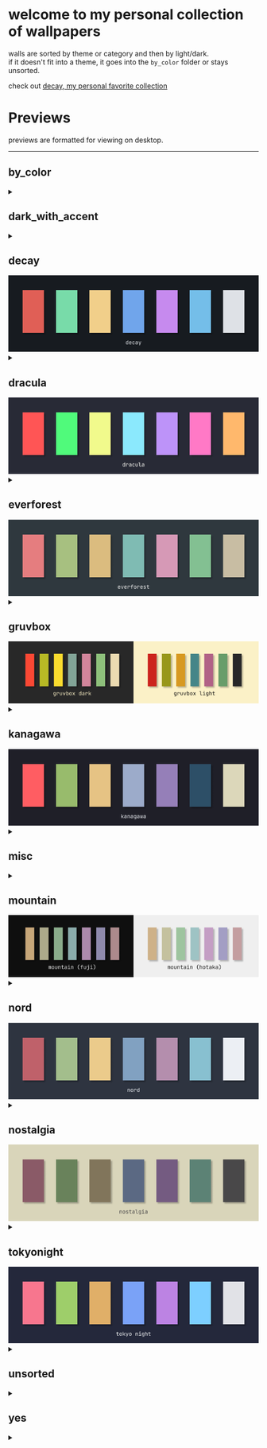 
# welcome to my personal collection of wallpapers

walls are sorted by theme or category and then by light/dark.  
if it doesn't fit into a theme, it goes into the `by_color` folder or stays unsorted.  

check out [decay, my personal favorite collection](#decay)

# Previews
previews are formatted for viewing on desktop.  

<hr>
<p align="center">


## by_color
<details><summary></summary>

| | | |
|:---------:|:---------:|:----------:|
| <img src="./by_color/cyan/breathe.png" title="./by_color/cyan/breathe" width="300" height="160"> | <img src="./by_color/bricks.jpeg" title="./by_color/bricks." width="300" height="160"> | <img src="./by_color/red/got_lannister.png" title="./by_color/red/got_lannister" width="300" height="160"> | <img src="./by_color/red/wuhan.jpeg" title="./by_color/red/wuhan." width="300" height="160"> |
| <img src="./by_color/red/fernando_correa_01.webp" title="./by_color/red/fernando_correa_01." width="300" height="160"> | <img src="./by_color/red/idk.png" title="./by_color/red/idk" width="300" height="160"> | <img src="./by_color/red/clockwork_01.jpeg" title="./by_color/red/clockwork_01." width="300" height="160"> | <img src="./by_color/red/tangerine_dream.png" title="./by_color/red/tangerine_dream" width="300" height="160"> |
| <img src="./by_color/red/nes.jpg" title="./by_color/red/nes" width="300" height="160"> | <img src="./by_color/red/cerberus.png" title="./by_color/red/cerberus" width="300" height="160"> | <img src="./by_color/red/eyeball.png" title="./by_color/red/eyeball" width="300" height="160"> | <img src="./by_color/red/tux.png" title="./by_color/red/tux" width="300" height="160"> |
| <img src="./by_color/red/clockwork_06.jpeg" title="./by_color/red/clockwork_06." width="300" height="160"> | <img src="./by_color/red/tame_impala.jpeg" title="./by_color/red/tame_impala." width="300" height="160"> | <img src="./by_color/red/fernando_correa_00.webp" title="./by_color/red/fernando_correa_00." width="300" height="160"> | <img src="./by_color/red/Np9VEkM.jpeg" title="./by_color/red/Np9VEkM." width="300" height="160"> |
| <img src="./by_color/red/marshmallow.jpeg" title="./by_color/red/marshmallow." width="300" height="160"> | <img src="./by_color/brown/keyboard.png" title="./by_color/brown/keyboard" width="300" height="160"> | <img src="./by_color/brown/giraffes_against_ceiling_fans.png" title="./by_color/brown/giraffes_against_ceiling_fans" width="300" height="160"> | <img src="./by_color/green/bird.jpeg" title="./by_color/green/bird." width="300" height="160"> |
| <img src="./by_color/green/pokemon.png" title="./by_color/green/pokemon" width="300" height="160"> | <img src="./by_color/blue/abstract.png" title="./by_color/blue/abstract" width="300" height="160"> | <img src="./by_color/blue/dino.png" title="./by_color/blue/dino" width="300" height="160"> | <img src="./by_color/blue/climb.jpg" title="./by_color/blue/climb" width="300" height="160"> |
| <img src="./by_color/blue/jellyfish_ballons.png" title="./by_color/blue/jellyfish_ballons" width="300" height="160"> | <img src="./by_color/blue/stark_weather_channel.png" title="./by_color/blue/stark_weather_channel" width="300" height="160"> | <img src="./by_color/blue/krusty_krab.jpg" title="./by_color/blue/krusty_krab" width="300" height="160"> | <img src="./by_color/blue/paradiso.png" title="./by_color/blue/paradiso" width="300" height="160"> |
| <img src="./by_color/orange/wave.png" title="./by_color/orange/wave" width="300" height="160"> | <img src="./by_color/orange/afterflow.png" title="./by_color/orange/afterflow" width="300" height="160"> | <img src="./by_color/orange/astronaut_balloon.png" title="./by_color/orange/astronaut_balloon" width="300" height="160"> | <img src="./by_color/orange/dbz.jpeg" title="./by_color/orange/dbz." width="300" height="160"> |
| <img src="./by_color/statue.jpeg" title="./by_color/statue." width="300" height="160"> | <img src="./by_color/black/mountain_fuji.png" title="./by_color/black/mountain_fuji" width="300" height="160"> | <img src="./by_color/black/trees.jpg" title="./by_color/black/trees" width="300" height="160"> | <img src="./by_color/black/thingy.jpeg" title="./by_color/black/thingy." width="300" height="160"> |
| <img src="./by_color/black/robot_reflection.jpg" title="./by_color/black/robot_reflection" width="300" height="160"> | <img src="./by_color/black/earth.jpeg" title="./by_color/black/earth." width="300" height="160"> | <img src="./by_color/black/statue_00.jpeg" title="./by_color/black/statue_00." width="300" height="160"> | <img src="./by_color/black/arch_00.png" title="./by_color/black/arch_00" width="300" height="160"> |
| <img src="./by_color/black/diving.jpeg" title="./by_color/black/diving." width="300" height="160"> | <img src="./by_color/black/pulpfiction.jpeg" title="./by_color/black/pulpfiction." width="300" height="160"> | <img src="./by_color/black/stark.png" title="./by_color/black/stark" width="300" height="160"> | <img src="./by_color/black/skull.png" title="./by_color/black/skull" width="300" height="160"> |
| <img src="./by_color/black/space_cowboy_00.jpeg" title="./by_color/black/space_cowboy_00." width="300" height="160"> | <img src="./by_color/black/suicideboys.png" title="./by_color/black/suicideboys" width="300" height="160"> | <img src="./by_color/black/mountain_01.jpg" title="./by_color/black/mountain_01" width="300" height="160"> | <img src="./by_color/black/1901634.jpg" title="./by_color/black/1901634" width="300" height="160"> |
| <img src="./by_color/black/cabin.jpg" title="./by_color/black/cabin" width="300" height="160"> | <img src="./by_color/black/cult_hands.png" title="./by_color/black/cult_hands" width="300" height="160"> | <img src="./by_color/black/voyager.png" title="./by_color/black/voyager" width="300" height="160"> | <img src="./by_color/black/somedays.jpeg" title="./by_color/black/somedays." width="300" height="160"> |
| <img src="./by_color/black/japanese_painting.png" title="./by_color/black/japanese_painting" width="300" height="160"> | <img src="./by_color/black/playstation.png" title="./by_color/black/playstation" width="300" height="160"> | <img src="./by_color/black/space_cowboy_02.jpeg" title="./by_color/black/space_cowboy_02." width="300" height="160"> | <img src="./by_color/black/city_window.jpg" title="./by_color/black/city_window" width="300" height="160"> |
| <img src="./by_color/black/got_targaryen.png" title="./by_color/black/got_targaryen" width="300" height="160"> | <img src="./by_color/black/mountain.jpg" title="./by_color/black/mountain" width="300" height="160"> | <img src="./by_color/black/road.jpg" title="./by_color/black/road" width="300" height="160"> | <img src="./by_color/black/fork_bomb.png" title="./by_color/black/fork_bomb" width="300" height="160"> |
| <img src="./by_color/black/airports_hospitals.jpeg" title="./by_color/black/airports_hospitals." width="300" height="160"> | <img src="./by_color/black/dying_and_trying.jpeg" title="./by_color/black/dying_and_trying." width="300" height="160"> | <img src="./by_color/black/OP3sYI5.jpeg" title="./by_color/black/OP3sYI5." width="300" height="160"> | <img src="./by_color/black/halfcarved.png" title="./by_color/black/halfcarved" width="300" height="160"> |
| <img src="./by_color/black/pirate_pc.jpg" title="./by_color/black/pirate_pc" width="300" height="160"> | <img src="./by_color/black/spooky_gas_station.jpg" title="./by_color/black/spooky_gas_station" width="300" height="160"> | <img src="./by_color/black/space_cowboy_01.jpeg" title="./by_color/black/space_cowboy_01." width="300" height="160"> | <img src="./by_color/black/anime.jpeg" title="./by_color/black/anime." width="300" height="160"> |
| <img src="./by_color/black/cult.jpg" title="./by_color/black/cult" width="300" height="160"> | <img src="./by_color/black/berserk.png" title="./by_color/black/berserk" width="300" height="160"> | <img src="./by_color/black/berserk.jpeg" title="./by_color/black/berserk." width="300" height="160"> | <img src="./by_color/black/asteroids.jpeg" title="./by_color/black/asteroids." width="300" height="160"> |
| <img src="./by_color/black/skeleton.png" title="./by_color/black/skeleton" width="300" height="160"> | <img src="./by_color/black/statues.jpeg" title="./by_color/black/statues." width="300" height="160"> | <img src="./by_color/black/marcus_aurelius_1.jpg" title="./by_color/black/marcus_aurelius_1" width="300" height="160"> | <img src="./by_color/black/leave_me_here.jpeg" title="./by_color/black/leave_me_here." width="300" height="160"> |
| <img src="./by_color/black/artic_monkeys_00.png" title="./by_color/black/artic_monkeys_00" width="300" height="160"> | <img src="./by_color/black/street.png" title="./by_color/black/street" width="300" height="160"> | <img src="./by_color/black/penguin_2.png" title="./by_color/black/penguin_2" width="300" height="160"> | <img src="./by_color/black/spooky_trees.jpg" title="./by_color/black/spooky_trees" width="300" height="160"> |
| <img src="./by_color/black/mountain_03.jpg" title="./by_color/black/mountain_03" width="300" height="160"> | <img src="./by_color/black/spooky_ski_lift.jpg" title="./by_color/black/spooky_ski_lift" width="300" height="160"> | <img src="./by_color/black/berserk.jpg" title="./by_color/black/berserk" width="300" height="160"> | <img src="./by_color/black/streetlights.jpg" title="./by_color/black/streetlights" width="300" height="160"> |
| <img src="./by_color/black/pirate_ship.jpg" title="./by_color/black/pirate_ship" width="300" height="160"> | <img src="./by_color/black/marcus_aurelius_0.png" title="./by_color/black/marcus_aurelius_0" width="300" height="160"> | <img src="./by_color/black/moonwalk.jpeg" title="./by_color/black/moonwalk." width="300" height="160"> | <img src="./by_color/black/waves.jpeg" title="./by_color/black/waves." width="300" height="160"> |
| <img src="./by_color/black/arm.png" title="./by_color/black/arm" width="300" height="160"> | <img src="./by_color/cream/retro_computer.png" title="./by_color/cream/retro_computer" width="300" height="160"> | <img src="./by_color/cream/inventory.jpeg" title="./by_color/cream/inventory." width="300" height="160"> | <img src="./by_color/cream/awake.jpg" title="./by_color/cream/awake" width="300" height="160"> |
| <img src="./by_color/cream/thinkpad_deconstruction.jpg" title="./by_color/cream/thinkpad_deconstruction" width="300" height="160"> | <img src="./by_color/cream/kiwi.jpg" title="./by_color/cream/kiwi" width="300" height="160"> | <img src="./by_color/cream/kotatsu.png" title="./by_color/cream/kotatsu" width="300" height="160"> | <img src="./by_color/cream/skates.jpeg" title="./by_color/cream/skates." width="300" height="160"> |
| <img src="./by_color/cream/anatomy_neck.jpeg" title="./by_color/cream/anatomy_neck." width="300" height="160"> | <img src="./by_color/cream/abstract.png" title="./by_color/cream/abstract" width="300" height="160"> | <img src="./by_color/cream/hero_and_egg.png" title="./by_color/cream/hero_and_egg" width="300" height="160"> | <img src="./by_color/cream/painting.png" title="./by_color/cream/painting" width="300" height="160"> |
| <img src="./by_color/cream/got_dothraki.png" title="./by_color/cream/got_dothraki" width="300" height="160"> | <img src="./by_color/cream/anatomy_heart.jpeg" title="./by_color/cream/anatomy_heart." width="300" height="160"> | <img src="./by_color/cream/idk.png" title="./by_color/cream/idk" width="300" height="160"> | <img src="./by_color/cream/wall46.png" title="./by_color/cream/wall46" width="300" height="160"> |
| <img src="./by_color/cream/room.png" title="./by_color/cream/room" width="300" height="160"> | <img src="./by_color/cream/anatomy_brain.jpeg" title="./by_color/cream/anatomy_brain." width="300" height="160"> | <img src="./by_color/cream/antlers.png" title="./by_color/cream/antlers" width="300" height="160"> | <img src="./by_color/cream/anatomy_hands.png" title="./by_color/cream/anatomy_hands" width="300" height="160"> |
| <img src="./by_color/cream/abstract.jpeg" title="./by_color/cream/abstract." width="300" height="160"> | <img src="./by_color/cream/mountains.png" title="./by_color/cream/mountains" width="300" height="160"> | <img src="./by_color/cream/skull.jpeg" title="./by_color/cream/skull." width="300" height="160"> | <img src="./by_color/cream/anatomy_hand.jpeg" title="./by_color/cream/anatomy_hand." width="300" height="160"> |
| <img src="./by_color/yellow/desk.gif" title="./by_color/yellow/desk" width="300" height="160"> | <img src="./by_color/yellow/toro.png" title="./by_color/yellow/toro" width="300" height="160"> | <img src="./by_color/yellow/fuel_yellow.png" title="./by_color/yellow/fuel_yellow" width="300" height="160"> | <img src="./by_color/yellow/bold_and_brash.jpg" title="./by_color/yellow/bold_and_brash" width="300" height="160"> |
| <img src="./by_color/waterfall.jpeg" title="./by_color/waterfall." width="300" height="160"> | <img src="./by_color/white/pixel_kitchen.png" title="./by_color/white/pixel_kitchen" width="300" height="160"> | <img src="./by_color/white/abstract.png" title="./by_color/white/abstract" width="300" height="160"> | <img src="./by_color/white/mf_doom.jpeg" title="./by_color/white/mf_doom." width="300" height="160"> |
| <img src="./by_color/white/tux.jpg" title="./by_color/white/tux" width="300" height="160"> | <img src="./by_color/white/medusa.jpeg" title="./by_color/white/medusa." width="300" height="160"> | <img src="./by_color/white/mountain_02.jpg" title="./by_color/white/mountain_02" width="300" height="160"> | <img src="./by_color/white/NqpS5Vp.png" title="./by_color/white/NqpS5Vp" width="300" height="160"> |
| <img src="./by_color/white/tux.png" title="./by_color/white/tux" width="300" height="160"> | <img src="./by_color/white/road_01.jpeg" title="./by_color/white/road_01." width="300" height="160"> | <img src="./by_color/white/oilpainting.jpeg" title="./by_color/white/oilpainting." width="300" height="160"> | <img src="./by_color/white/astronaut_fishing.jpeg" title="./by_color/white/astronaut_fishing." width="300" height="160"> |
| <img src="./by_color/white/crow.png" title="./by_color/white/crow" width="300" height="160"> | <img src="./by_color/white/manga.png" title="./by_color/white/manga" width="300" height="160"> | <img src="./by_color/white/hands.jpeg" title="./by_color/white/hands." width="300" height="160"> | <img src="./by_color/pink/surf.png" title="./by_color/pink/surf" width="300" height="160"> |

</details>

## dark_with_accent
<details><summary></summary>

| | | |
|:---------:|:---------:|:----------:|
| <img src="./dark_with_accent/red/falsegod4.png" title="./dark_with_accent/red/falsegod4" width="300" height="160"> | <img src="./dark_with_accent/red/absorption.png" title="./dark_with_accent/red/absorption" width="300" height="160"> | <img src="./dark_with_accent/red/falsegod0.jpg" title="./dark_with_accent/red/falsegod0" width="300" height="160"> | <img src="./dark_with_accent/red/falsegod2.png" title="./dark_with_accent/red/falsegod2" width="300" height="160"> |
| <img src="./dark_with_accent/red/falsegod1.png" title="./dark_with_accent/red/falsegod1" width="300" height="160"> | <img src="./dark_with_accent/red/junji_ito.jpg" title="./dark_with_accent/red/junji_ito" width="300" height="160"> | <img src="./dark_with_accent/red/falsegod3.png" title="./dark_with_accent/red/falsegod3" width="300" height="160"> | <img src="./dark_with_accent/red/clockwork_02.jpeg" title="./dark_with_accent/red/clockwork_02." width="300" height="160"> |
| <img src="./dark_with_accent/red/denji.png" title="./dark_with_accent/red/denji" width="300" height="160"> | <img src="./dark_with_accent/red/space.png" title="./dark_with_accent/red/space" width="300" height="160"> | <img src="./dark_with_accent/orange/rocketlaunch_02.jpeg" title="./dark_with_accent/orange/rocketlaunch_02." width="300" height="160"> | <img src="./dark_with_accent/orange/skull.png" title="./dark_with_accent/orange/skull" width="300" height="160"> |
| <img src="./dark_with_accent/orange/arrakis.jpeg" title="./dark_with_accent/orange/arrakis." width="300" height="160"> | <img src="./dark_with_accent/yellow/exit.png" title="./dark_with_accent/yellow/exit" width="300" height="160"> | <img src="./dark_with_accent/yellow/overlook.jpg" title="./dark_with_accent/yellow/overlook" width="300" height="160"> | <img src="./dark_with_accent/yellow/skeletons.png" title="./dark_with_accent/yellow/skeletons" width="300" height="160"> |

</details>

## decay
<img src="palette/decay.png" title="decay">
<details><summary></summary>

| | | |
|:---------:|:---------:|:----------:|
| <img src="./decay/dark/shore_00.jpg" title="./decay/dark/shore_00" width="300" height="160"> | <img src="./decay/dark/arch.jpg" title="./decay/dark/arch" width="300" height="160"> | <img src="./decay/dark/mountain_01.jpg" title="./decay/dark/mountain_01" width="300" height="160"> | <img src="./decay/dark/rocky_shore_03.png" title="./decay/dark/rocky_shore_03" width="300" height="160"> |
| <img src="./decay/dark/rocky_shore_01.jpg" title="./decay/dark/rocky_shore_01" width="300" height="160"> | <img src="./decay/dark/hut.jpg" title="./decay/dark/hut" width="300" height="160"> | <img src="./decay/dark/ice.jpg" title="./decay/dark/ice" width="300" height="160"> | <img src="./decay/dark/rocky_shore_04.jpg" title="./decay/dark/rocky_shore_04" width="300" height="160"> |
| <img src="./decay/dark/ocean.jpg" title="./decay/dark/ocean" width="300" height="160"> | <img src="./decay/dark/mountain_03.png" title="./decay/dark/mountain_03" width="300" height="160"> | <img src="./decay/dark/fog.jpg" title="./decay/dark/fog" width="300" height="160"> | <img src="./decay/dark/shore_01.jpg" title="./decay/dark/shore_01" width="300" height="160"> |
| <img src="./decay/dark/mountain_00.jpg" title="./decay/dark/mountain_00" width="300" height="160"> | <img src="./decay/light/rocky_shore_02.png" title="./decay/light/rocky_shore_02" width="300" height="160"> | <img src="./decay/light/icefall.jpg" title="./decay/light/icefall" width="300" height="160"> | <img src="./decay/light/mountain_02.png" title="./decay/light/mountain_02" width="300" height="160"> |

</details>

## dracula
<img src="palette/dracula.png" title="dracula">
<details><summary></summary>

| | | |
|:---------:|:---------:|:----------:|
| <img src="./dracula/dark/arch_00.png" title="./dracula/dark/arch_00" width="300" height="160"> | <img src="./dracula/dark/nightsky.png" title="./dracula/dark/nightsky" width="300" height="160"> 
</details>

## everforest
<img src="palette/everforest.png" title="everforest">
<details><summary></summary>

| | | |
|:---------:|:---------:|:----------:|
| <img src="./everforest/dark/forest_stairs.jpg" title="./everforest/dark/forest_stairs" width="300" height="160"> | <img src="./everforest/dark/awesomewm.png" title="./everforest/dark/awesomewm" width="300" height="160"> | <img src="./everforest/dark/succulent_green.png" title="./everforest/dark/succulent_green" width="300" height="160"> | <img src="./everforest/forest.jpeg" title="./everforest/forest." width="300" height="160"> |
| <img src="./everforest/light/succulent.png" title="./everforest/light/succulent" width="300" height="160"> 
</details>

## gruvbox
<img src="palette/gruvbox.png" title="gruvbox">
<details><summary></summary>

| | | |
|:---------:|:---------:|:----------:|
| <img src="./gruvbox/gruvbox_abstract.png" title="./gruvbox/gruvbox_abstract" width="300" height="160"> | <img src="./gruvbox/dark/paris.png" title="./gruvbox/dark/paris" width="300" height="160"> | <img src="./gruvbox/dark/alley.jpg" title="./gruvbox/dark/alley" width="300" height="160"> | <img src="./gruvbox/dark/serocs.png" title="./gruvbox/dark/serocs" width="300" height="160"> |
| <img src="./gruvbox/dark/cityscape.png" title="./gruvbox/dark/cityscape" width="300" height="160"> | <img src="./gruvbox/dark/leaves_00.png" title="./gruvbox/dark/leaves_00" width="300" height="160"> | <img src="./gruvbox/whale.png" title="./gruvbox/whale" width="300" height="160"> | <img src="./gruvbox/light/arch_00.png" title="./gruvbox/light/arch_00" width="300" height="160"> |
| <img src="./gruvbox/light/skull.png" title="./gruvbox/light/skull" width="300" height="160"> | <img src="./gruvbox/light/painting_00.png" title="./gruvbox/light/painting_00" width="300" height="160"> 
</details>

## kanagawa
<img src="palette/kanagawa.png" title="kanagawa">
<details><summary></summary>

| | | |
|:---------:|:---------:|:----------:|
| <img src="./kanagawa/dark/hokusai_00.png" title="./kanagawa/dark/hokusai_00" width="300" height="160"> 
</details>

## misc
<details><summary></summary>

| | | |
|:---------:|:---------:|:----------:|
| <img src="./misc/polyphia/polyphia_rtywd_tracklist.jpg" title="./misc/polyphia/polyphia_rtywd_tracklist" width="300" height="160"> | <img src="./misc/polyphia/polyphia_muse_muted.jpg" title="./misc/polyphia/polyphia_muse_muted" width="300" height="160"> | <img src="./misc/polyphia/polyphia_nlnd_tour.jpg" title="./misc/polyphia/polyphia_nlnd_tour" width="300" height="160"> | <img src="./misc/polyphia/polyphia_muse.jpg" title="./misc/polyphia/polyphia_muse" width="300" height="160"> |
| <img src="./misc/polyphia/polyphia_playing_god.jpg" title="./misc/polyphia/polyphia_playing_god" width="300" height="160"> | <img src="./misc/polyphia/polyphia_goat_alt.jpg" title="./misc/polyphia/polyphia_goat_alt" width="300" height="160"> | <img src="./misc/paintings/icebergs.jpg" title="./misc/paintings/icebergs" width="300" height="160"> | <img src="./misc/paintings/overlook.jpeg" title="./misc/paintings/overlook." width="300" height="160"> |
| <img src="./misc/paintings/ships_00.jpeg" title="./misc/paintings/ships_00." width="300" height="160"> | <img src="./misc/paintings/lake.jpg" title="./misc/paintings/lake" width="300" height="160"> | <img src="./misc/paintings/gasmask.jpg" title="./misc/paintings/gasmask" width="300" height="160"> | <img src="./misc/paintings/ship.jpg" title="./misc/paintings/ship" width="300" height="160"> |
| <img src="./misc/paintings/shipwreck.jpg" title="./misc/paintings/shipwreck" width="300" height="160"> | <img src="./misc/paintings/dudes_chillin.jpg" title="./misc/paintings/dudes_chillin" width="300" height="160"> | <img src="./misc/paintings/boats.jpg" title="./misc/paintings/boats" width="300" height="160"> | <img src="./misc/paintings/ships.jpg" title="./misc/paintings/ships" width="300" height="160"> |
| <img src="./misc/paintings/meadow.jpg" title="./misc/paintings/meadow" width="300" height="160"> | <img src="./misc/clouds/cloud_02.jpg" title="./misc/clouds/cloud_02" width="300" height="160"> | <img src="./misc/clouds/cloud_01.jpg" title="./misc/clouds/cloud_01" width="300" height="160"> | <img src="./misc/clouds/cloud_03.png" title="./misc/clouds/cloud_03" width="300" height="160"> |
| <img src="./misc/clouds/cloud_05.jpeg" title="./misc/clouds/cloud_05." width="300" height="160"> | <img src="./misc/clouds/cloud_00.jpg" title="./misc/clouds/cloud_00" width="300" height="160"> | <img src="./misc/clouds/cloud_04.jpeg" title="./misc/clouds/cloud_04." width="300" height="160"> | <img src="./misc/fallout/sole_survivor.jpeg" title="./misc/fallout/sole_survivor." width="300" height="160"> |
| <img src="./misc/fallout/fallout4_pixel_blue.png" title="./misc/fallout/fallout4_pixel_blue" width="300" height="160"> | <img src="./misc/fallout/newvegas.jpeg" title="./misc/fallout/newvegas." width="300" height="160"> | <img src="./misc/fallout/fallout4_pixel.png" title="./misc/fallout/fallout4_pixel" width="300" height="160"> | <img src="./misc/fallout/fallout3.jpeg" title="./misc/fallout/fallout3." width="300" height="160"> |
| <img src="./misc/fallout/pipboy3000.jpeg" title="./misc/fallout/pipboy3000." width="300" height="160"> | <img src="./misc/fallout/pipboy_poly.jpeg" title="./misc/fallout/pipboy_poly." width="300" height="160"> | <img src="./misc/fallout/pipboy_blue.jpeg" title="./misc/fallout/pipboy_blue." width="300" height="160"> 
</details>

## mountain
<img src="palette/mountain.png" title="mountain">
<details><summary></summary>

| | | |
|:---------:|:---------:|:----------:|
| <img src="./mountain/dark/mountain_00.jpeg" title="./mountain/dark/mountain_00." width="300" height="160"> | <img src="./mountain/dark/fuji.jpg" title="./mountain/dark/fuji" width="300" height="160"> | <img src="./mountain/dark/mountain_01.png" title="./mountain/dark/mountain_01" width="300" height="160"> | <img src="./mountain/dark/shore.png" title="./mountain/dark/shore" width="300" height="160"> |

</details>

## nord
<img src="palette/nord.png" title="nord">
<details><summary></summary>

| | | |
|:---------:|:---------:|:----------:|
| <img src="./nord/dark/space_01.png" title="./nord/dark/space_01" width="300" height="160"> | <img src="./nord/dark/waves_01.png" title="./nord/dark/waves_01" width="300" height="160"> | <img src="./nord/dark/waves_00.png" title="./nord/dark/waves_00" width="300" height="160"> | <img src="./nord/dark/fish_01.png" title="./nord/dark/fish_01" width="300" height="160"> |
| <img src="./nord/dark/space_02.png" title="./nord/dark/space_02" width="300" height="160"> | <img src="./nord/dark/dosomethinggreat.png" title="./nord/dark/dosomethinggreat" width="300" height="160"> | <img src="./nord/dark/ocean_01.jpeg" title="./nord/dark/ocean_01." width="300" height="160"> | <img src="./nord/dark/japan_01.png" title="./nord/dark/japan_01" width="300" height="160"> |
| <img src="./nord/dark/japan_00.png" title="./nord/dark/japan_00" width="300" height="160"> | <img src="./nord/dark/leafhelmet.png" title="./nord/dark/leafhelmet" width="300" height="160"> | <img src="./nord/dark/herakles.png" title="./nord/dark/herakles" width="300" height="160"> | <img src="./nord/dark/ocean_01_darkened.jpeg" title="./nord/dark/ocean_01_darkened." width="300" height="160"> |
| <img src="./nord/dark/mountain_00.png" title="./nord/dark/mountain_00" width="300" height="160"> | <img src="./nord/dark/anime_00.png" title="./nord/dark/anime_00" width="300" height="160"> | <img src="./nord/dark/japan_02.png" title="./nord/dark/japan_02" width="300" height="160"> | <img src="./nord/dark/golden_gate.png" title="./nord/dark/golden_gate" width="300" height="160"> |
| <img src="./nord/dark/space_00.png" title="./nord/dark/space_00" width="300" height="160"> | <img src="./nord/dark/fish_00.png" title="./nord/dark/fish_00" width="300" height="160"> | <img src="./nord/dark/dune.png" title="./nord/dark/dune" width="300" height="160"> | <img src="./nord/light/chip.png" title="./nord/light/chip" width="300" height="160"> |
| <img src="./nord/light/sushiswitch_2.png" title="./nord/light/sushiswitch_2" width="300" height="160"> | <img src="./nord/light/sushiswitch_1.png" title="./nord/light/sushiswitch_1" width="300" height="160"> 
</details>

## nostalgia
<img src="palette/nostalgia.png" title="nostalgia">
<details><summary></summary>

| | | |
|:---------:|:---------:|:----------:|
| <img src="./nostalgia/toad_blank.png" title="./nostalgia/toad_blank" width="300" height="160"> | <img src="./nostalgia/toad_eatthatfrog.png" title="./nostalgia/toad_eatthatfrog" width="300" height="160"> | <img src="./nostalgia/nostalgia_solid.png" title="./nostalgia/nostalgia_solid" width="300" height="160"> 
</details>

## tokyonight
<img src="palette/tokyonight.png" title="tokyonight">
<details><summary></summary>

| | | |
|:---------:|:---------:|:----------:|
| <img src="./tokyonight/dark/kurzgesagt_9.jpeg" title="./tokyonight/dark/kurzgesagt_9." width="300" height="160"> | <img src="./tokyonight/dark/kurzgesagt_5.png" title="./tokyonight/dark/kurzgesagt_5" width="300" height="160"> | <img src="./tokyonight/dark/rototrash-endeavour_astronaut.png" title="./tokyonight/dark/rototrash-endeavour_astronaut" width="300" height="160"> | <img src="./tokyonight/dark/kurzgesagt_4.png" title="./tokyonight/dark/kurzgesagt_4" width="300" height="160"> |
| <img src="./tokyonight/dark/kurzgesagt_6.png" title="./tokyonight/dark/kurzgesagt_6" width="300" height="160"> | <img src="./tokyonight/dark/galaxy_pixels.png" title="./tokyonight/dark/galaxy_pixels" width="300" height="160"> | <img src="./tokyonight/dark/another_planet.png" title="./tokyonight/dark/another_planet" width="300" height="160"> | <img src="./tokyonight/dark/kurzgesagt_7.png" title="./tokyonight/dark/kurzgesagt_7" width="300" height="160"> |
| <img src="./tokyonight/dark/minimalist-planets.jpg" title="./tokyonight/dark/minimalist-planets" width="300" height="160"> | <img src="./tokyonight/light/kurzgesagt_3.jpg" title="./tokyonight/light/kurzgesagt_3" width="300" height="160"> | <img src="./tokyonight/light/kurzgesagt_8.jpg" title="./tokyonight/light/kurzgesagt_8" width="300" height="160"> 
</details>

## unsorted
<details><summary></summary>

| | | |
|:---------:|:---------:|:----------:|
| <img src="./unsorted/fuji.jpeg" title="./unsorted/fuji." width="300" height="160"> | <img src="./unsorted/german_street.jpg" title="./unsorted/german_street" width="300" height="160"> | <img src="./unsorted/beam.png" title="./unsorted/beam" width="300" height="160"> | <img src="./unsorted/wall34.jpg" title="./unsorted/wall34" width="300" height="160"> |
| <img src="./unsorted/wall43.jpg" title="./unsorted/wall43" width="300" height="160"> | <img src="./unsorted/lava_topdown.jpeg" title="./unsorted/lava_topdown." width="300" height="160"> | <img src="./unsorted/mountain_31.jpeg" title="./unsorted/mountain_31." width="300" height="160"> | <img src="./unsorted/big_ben.jpg" title="./unsorted/big_ben" width="300" height="160"> |
| <img src="./unsorted/stream8.png" title="./unsorted/stream8" width="300" height="160"> | <img src="./unsorted/gothgf.jpeg" title="./unsorted/gothgf." width="300" height="160"> | <img src="./unsorted/hmm.jpeg" title="./unsorted/hmm." width="300" height="160"> | <img src="./unsorted/kurzgesagt_2.png" title="./unsorted/kurzgesagt_2" width="300" height="160"> |
| <img src="./unsorted/cute_painting.png" title="./unsorted/cute_painting" width="300" height="160"> | <img src="./unsorted/uK14Ztr.jpeg" title="./unsorted/uK14Ztr." width="300" height="160"> | <img src="./unsorted/louqe_ghost_00.jpeg" title="./unsorted/louqe_ghost_00." width="300" height="160"> | <img src="./unsorted/test_1.png" title="./unsorted/test_1" width="300" height="160"> |
| <img src="./unsorted/cherry_blossom.png" title="./unsorted/cherry_blossom" width="300" height="160"> | <img src="./unsorted/mountain_pin.jpeg" title="./unsorted/mountain_pin." width="300" height="160"> | <img src="./unsorted/mountain_32.jpeg" title="./unsorted/mountain_32." width="300" height="160"> | <img src="./unsorted/mountain_20.jpeg" title="./unsorted/mountain_20." width="300" height="160"> |
| <img src="./unsorted/eated.jpeg" title="./unsorted/eated." width="300" height="160"> | <img src="./unsorted/ocean_01.jpeg" title="./unsorted/ocean_01." width="300" height="160"> | <img src="./unsorted/KBUIm4n.jpeg" title="./unsorted/KBUIm4n." width="300" height="160"> | <img src="./unsorted/creature.jpg" title="./unsorted/creature" width="300" height="160"> |
| <img src="./unsorted/qTEQeZf.jpeg" title="./unsorted/qTEQeZf." width="300" height="160"> | <img src="./unsorted/wall44.png" title="./unsorted/wall44" width="300" height="160"> | <img src="./unsorted/rocketlaunch.jpeg" title="./unsorted/rocketlaunch." width="300" height="160"> | <img src="./unsorted/gasoline_stand.jpeg" title="./unsorted/gasoline_stand." width="300" height="160"> |
| <img src="./unsorted/tame_impala_00.jpeg" title="./unsorted/tame_impala_00." width="300" height="160"> | <img src="./unsorted/lRosFan.jpeg" title="./unsorted/lRosFan." width="300" height="160"> | <img src="./unsorted/mountain_01.png" title="./unsorted/mountain_01" width="300" height="160"> | <img src="./unsorted/skull_00.jpeg" title="./unsorted/skull_00." width="300" height="160"> |
| <img src="./unsorted/shore_02.jpg" title="./unsorted/shore_02" width="300" height="160"> | <img src="./unsorted/85d8CnF.jpeg" title="./unsorted/85d8CnF." width="300" height="160"> | <img src="./unsorted/doom_floppy_disk.jpeg" title="./unsorted/doom_floppy_disk." width="300" height="160"> | <img src="./unsorted/shore_topdown.jpeg" title="./unsorted/shore_topdown." width="300" height="160"> |
| <img src="./unsorted/topdown_shore.jpeg" title="./unsorted/topdown_shore." width="300" height="160"> | <img src="./unsorted/shore.jpeg" title="./unsorted/shore." width="300" height="160"> | <img src="./unsorted/mountain_12.jpeg" title="./unsorted/mountain_12." width="300" height="160"> | <img src="./unsorted/creature_000.jpeg" title="./unsorted/creature_000." width="300" height="160"> |
| <img src="./unsorted/mountain_14.jpeg" title="./unsorted/mountain_14." width="300" height="160"> | <img src="./unsorted/ship.jpeg" title="./unsorted/ship." width="300" height="160"> | <img src="./unsorted/mountain_16.jpeg" title="./unsorted/mountain_16." width="300" height="160"> | <img src="./unsorted/humpback.jpeg" title="./unsorted/humpback." width="300" height="160"> |
| <img src="./unsorted/airmap.jpeg" title="./unsorted/airmap." width="300" height="160"> | <img src="./unsorted/droneshot.jpg" title="./unsorted/droneshot" width="300" height="160"> | <img src="./unsorted/robostation.jpg" title="./unsorted/robostation" width="300" height="160"> | <img src="./unsorted/mountain_09.jpeg" title="./unsorted/mountain_09." width="300" height="160"> |
| <img src="./unsorted/clockwork_03.jpeg" title="./unsorted/clockwork_03." width="300" height="160"> | <img src="./unsorted/topdown.jpeg" title="./unsorted/topdown." width="300" height="160"> | <img src="./unsorted/pattern.jpg" title="./unsorted/pattern" width="300" height="160"> | <img src="./unsorted/SKcsPen.jpeg" title="./unsorted/SKcsPen." width="300" height="160"> |
| <img src="./unsorted/nightcity.jpeg" title="./unsorted/nightcity." width="300" height="160"> | <img src="./unsorted/mountain_11.jpeg" title="./unsorted/mountain_11." width="300" height="160"> | <img src="./unsorted/wall36.jpg" title="./unsorted/wall36" width="300" height="160"> | <img src="./unsorted/mtn_road.jpeg" title="./unsorted/mtn_road." width="300" height="160"> |
| <img src="./unsorted/bear.jpeg" title="./unsorted/bear." width="300" height="160"> | <img src="./unsorted/building_side_dark.png" title="./unsorted/building_side_dark" width="300" height="160"> | <img src="./unsorted/palm_trees.png" title="./unsorted/palm_trees" width="300" height="160"> | <img src="./unsorted/mountain_26.jpeg" title="./unsorted/mountain_26." width="300" height="160"> |
| <img src="./unsorted/archlinux.jpg" title="./unsorted/archlinux" width="300" height="160"> | <img src="./unsorted/psv6DaD.jpeg" title="./unsorted/psv6DaD." width="300" height="160"> | <img src="./unsorted/planets.jpg" title="./unsorted/planets" width="300" height="160"> | <img src="./unsorted/louqe_ghost_01.jpeg" title="./unsorted/louqe_ghost_01." width="300" height="160"> |
| <img src="./unsorted/pixel_campfire.png" title="./unsorted/pixel_campfire" width="300" height="160"> | <img src="./unsorted/inu.jpeg" title="./unsorted/inu." width="300" height="160"> | <img src="./unsorted/mountain_17.jpeg" title="./unsorted/mountain_17." width="300" height="160"> | <img src="./unsorted/skeleton_astronaut.jpg" title="./unsorted/skeleton_astronaut" width="300" height="160"> |
| <img src="./unsorted/building_side.png" title="./unsorted/building_side" width="300" height="160"> | <img src="./unsorted/pixels.png" title="./unsorted/pixels" width="300" height="160"> | <img src="./unsorted/meh.jpeg" title="./unsorted/meh." width="300" height="160"> | <img src="./unsorted/misty_mountains.jpeg" title="./unsorted/misty_mountains." width="300" height="160"> |
| <img src="./unsorted/keycaps.png" title="./unsorted/keycaps" width="300" height="160"> | <img src="./unsorted/1961.jpeg" title="./unsorted/1961." width="300" height="160"> | <img src="./unsorted/mountain_04.jpeg" title="./unsorted/mountain_04." width="300" height="160"> | <img src="./unsorted/mountain_05.jpeg" title="./unsorted/mountain_05." width="300" height="160"> |
| <img src="./unsorted/deserted_snow_road.jpeg" title="./unsorted/deserted_snow_road." width="300" height="160"> | <img src="./unsorted/mer_du_nord.jpeg" title="./unsorted/mer_du_nord." width="300" height="160"> | <img src="./unsorted/7vSkipZ.jpeg" title="./unsorted/7vSkipZ." width="300" height="160"> | <img src="./unsorted/mountain_08.jpeg" title="./unsorted/mountain_08." width="300" height="160"> |
| <img src="./unsorted/mountain_plains.jpeg" title="./unsorted/mountain_plains." width="300" height="160"> | <img src="./unsorted/tAtkaU0.jpeg" title="./unsorted/tAtkaU0." width="300" height="160"> | <img src="./unsorted/ghibli.png" title="./unsorted/ghibli" width="300" height="160"> | <img src="./unsorted/cabin.png" title="./unsorted/cabin" width="300" height="160"> |
| <img src="./unsorted/scotch_videocasette.png" title="./unsorted/scotch_videocasette" width="300" height="160"> | <img src="./unsorted/ruins.png" title="./unsorted/ruins" width="300" height="160"> | <img src="./unsorted/mountain_02.jpeg" title="./unsorted/mountain_02." width="300" height="160"> | <img src="./unsorted/io5AFRn.jpeg" title="./unsorted/io5AFRn." width="300" height="160"> |
| <img src="./unsorted/natural_bridges.jpg" title="./unsorted/natural_bridges" width="300" height="160"> | <img src="./unsorted/neon_japanese.jpg" title="./unsorted/neon_japanese" width="300" height="160"> | <img src="./unsorted/mountain_22.jpeg" title="./unsorted/mountain_22." width="300" height="160"> | <img src="./unsorted/ocean_00.png" title="./unsorted/ocean_00" width="300" height="160"> |
| <img src="./unsorted/mountain_25.jpeg" title="./unsorted/mountain_25." width="300" height="160"> | <img src="./unsorted/mountain_13.jpeg" title="./unsorted/mountain_13." width="300" height="160"> | <img src="./unsorted/mountain_23.jpeg" title="./unsorted/mountain_23." width="300" height="160"> | <img src="./unsorted/skull.jpeg" title="./unsorted/skull." width="300" height="160"> |
| <img src="./unsorted/mountain_07.jpeg" title="./unsorted/mountain_07." width="300" height="160"> | <img src="./unsorted/tree_road.jpg" title="./unsorted/tree_road" width="300" height="160"> | <img src="./unsorted/ghibli.jpeg" title="./unsorted/ghibli." width="300" height="160"> | <img src="./unsorted/kurzgesagt_1.png" title="./unsorted/kurzgesagt_1" width="300" height="160"> |
| <img src="./unsorted/mesa.jpeg" title="./unsorted/mesa." width="300" height="160"> | <img src="./unsorted/kowalski.png" title="./unsorted/kowalski" width="300" height="160"> | <img src="./unsorted/michaelsoft_binbows.png" title="./unsorted/michaelsoft_binbows" width="300" height="160"> | <img src="./unsorted/road_01.jpeg" title="./unsorted/road_01." width="300" height="160"> |
| <img src="./unsorted/mountain_27.jpeg" title="./unsorted/mountain_27." width="300" height="160"> | <img src="./unsorted/forest_road.jpeg" title="./unsorted/forest_road." width="300" height="160"> | <img src="./unsorted/berserk.jpeg" title="./unsorted/berserk." width="300" height="160"> | <img src="./unsorted/dynamicron.png" title="./unsorted/dynamicron" width="300" height="160"> |
| <img src="./unsorted/arcade.jpeg" title="./unsorted/arcade." width="300" height="160"> | <img src="./unsorted/mYnWqju.jpeg" title="./unsorted/mYnWqju." width="300" height="160"> | <img src="./unsorted/gojira.png" title="./unsorted/gojira" width="300" height="160"> | <img src="./unsorted/OrangeOcean.png" title="./unsorted/OrangeOcean" width="300" height="160"> |
| <img src="./unsorted/greatwall.jpeg" title="./unsorted/greatwall." width="300" height="160"> | <img src="./unsorted/japanese_vending_machines.jpeg" title="./unsorted/japanese_vending_machines." width="300" height="160"> | <img src="./unsorted/mountain_03.png" title="./unsorted/mountain_03" width="300" height="160"> | <img src="./unsorted/badlands_questionmark.jpeg" title="./unsorted/badlands_questionmark." width="300" height="160"> |
| <img src="./unsorted/ocean.jpeg" title="./unsorted/ocean." width="300" height="160"> | <img src="./unsorted/photo-1561239145-a6263de1795f.avif" title="./unsorted/photo-1561239145-a6263de1795f." width="300" height="160"> | <img src="./unsorted/abstract.jpg" title="./unsorted/abstract" width="300" height="160"> | <img src="./unsorted/mountain_29.jpeg" title="./unsorted/mountain_29." width="300" height="160"> |
| <img src="./unsorted/anime_00.jpeg" title="./unsorted/anime_00." width="300" height="160"> | <img src="./unsorted/mountain_03.jpeg" title="./unsorted/mountain_03." width="300" height="160"> | <img src="./unsorted/mountain_19.jpeg" title="./unsorted/mountain_19." width="300" height="160"> | <img src="./unsorted/beyond_belief.jpeg" title="./unsorted/beyond_belief." width="300" height="160"> |
| <img src="./unsorted/mountain_06.jpeg" title="./unsorted/mountain_06." width="300" height="160"> | <img src="./unsorted/banff.webp" title="./unsorted/banff." width="300" height="160"> | <img src="./unsorted/mix.jpeg" title="./unsorted/mix." width="300" height="160"> | <img src="./unsorted/train.jpeg" title="./unsorted/train." width="300" height="160"> |
| <img src="./unsorted/mountain_02.png" title="./unsorted/mountain_02" width="300" height="160"> | <img src="./unsorted/mountain_34.jpeg" title="./unsorted/mountain_34." width="300" height="160"> | <img src="./unsorted/dark_days.png" title="./unsorted/dark_days" width="300" height="160"> | <img src="./unsorted/mountain_28.jpeg" title="./unsorted/mountain_28." width="300" height="160"> |
| <img src="./unsorted/ocean_00.jpeg" title="./unsorted/ocean_00." width="300" height="160"> | <img src="./unsorted/ravens.jpeg" title="./unsorted/ravens." width="300" height="160"> | <img src="./unsorted/mountain_01.jpeg" title="./unsorted/mountain_01." width="300" height="160"> | <img src="./unsorted/mountains_japan.jpeg" title="./unsorted/mountains_japan." width="300" height="160"> |
| <img src="./unsorted/castle.png" title="./unsorted/castle" width="300" height="160"> | <img src="./unsorted/clockwork_00.jpeg" title="./unsorted/clockwork_00." width="300" height="160"> | <img src="./unsorted/lake_mountain_nature.png" title="./unsorted/lake_mountain_nature" width="300" height="160"> | <img src="./unsorted/forest_00.jpeg" title="./unsorted/forest_00." width="300" height="160"> |
| <img src="./unsorted/mountain_33.jpeg" title="./unsorted/mountain_33." width="300" height="160"> | <img src="./unsorted/similar/rad_vhs.png" title="./unsorted/similar/rad_vhs" width="300" height="160"> | <img src="./unsorted/similar/commodore.jpeg" title="./unsorted/similar/commodore." width="300" height="160"> | <img src="./unsorted/similar/anime.jpeg" title="./unsorted/similar/anime." width="300" height="160"> |
| <img src="./unsorted/similar/purple.png" title="./unsorted/similar/purple" width="300" height="160"> | <img src="./unsorted/lotr_type_beat.jpg" title="./unsorted/lotr_type_beat" width="300" height="160"> | <img src="./unsorted/mountain_15.jpeg" title="./unsorted/mountain_15." width="300" height="160"> | <img src="./unsorted/unknown.png" title="./unsorted/unknown" width="300" height="160"> |
| <img src="./unsorted/cyborg_skeleton.png" title="./unsorted/cyborg_skeleton" width="300" height="160"> | <img src="./unsorted/mountain.jpeg" title="./unsorted/mountain." width="300" height="160"> | <img src="./unsorted/mountain_18.jpeg" title="./unsorted/mountain_18." width="300" height="160"> | <img src="./unsorted/dowork.jpeg" title="./unsorted/dowork." width="300" height="160"> |
| <img src="./unsorted/fuji_01.jpeg" title="./unsorted/fuji_01." width="300" height="160"> | <img src="./unsorted/mountain_30.jpeg" title="./unsorted/mountain_30." width="300" height="160"> | <img src="./unsorted/tattooine.jpeg" title="./unsorted/tattooine." width="300" height="160"> | <img src="./unsorted/field.jpeg" title="./unsorted/field." width="300" height="160"> |
| <img src="./unsorted/whatever.png" title="./unsorted/whatever" width="300" height="160"> | <img src="./unsorted/mountain_24.jpeg" title="./unsorted/mountain_24." width="300" height="160"> | <img src="./unsorted/mountain_21.jpeg" title="./unsorted/mountain_21." width="300" height="160"> | <img src="./unsorted/road.jpeg" title="./unsorted/road." width="300" height="160"> |
| <img src="./unsorted/stormtrooper_enlist_today.jpeg" title="./unsorted/stormtrooper_enlist_today." width="300" height="160"> | <img src="./unsorted/mfdoom.jpeg" title="./unsorted/mfdoom." width="300" height="160"> | <img src="./unsorted/plains.jpeg" title="./unsorted/plains." width="300" height="160"> | <img src="./unsorted/JrqAwa6.jpeg" title="./unsorted/JrqAwa6." width="300" height="160"> |
| <img src="./unsorted/mountain_10.jpeg" title="./unsorted/mountain_10." width="300" height="160"> | <img src="./unsorted/mountain_road.jpeg" title="./unsorted/mountain_road." width="300" height="160"> | <img src="./unsorted/nature.jpeg" title="./unsorted/nature." width="300" height="160"> | <img src="./unsorted/mountainsky.jpeg" title="./unsorted/mountainsky." width="300" height="160"> |

</details>

## yes
<details><summary></summary>

| | | |
|:---------:|:---------:|:----------:|
| <img src="./yes/dunes.jpeg" title="./yes/dunes." width="300" height="160"> | <img src="./yes/peakmaleform.png" title="./yes/peakmaleform" width="300" height="160"> | <img src="./yes/justthetips.png" title="./yes/justthetips" width="300" height="160"> | <img src="./yes/all_terrain_venomoth.png" title="./yes/all_terrain_venomoth" width="300" height="160"> |
| <img src="./yes/oh_i_envy_it.png" title="./yes/oh_i_envy_it" width="300" height="160"> | <img src="./yes/strongman.png" title="./yes/strongman" width="300" height="160"> 
</details>
</p>
